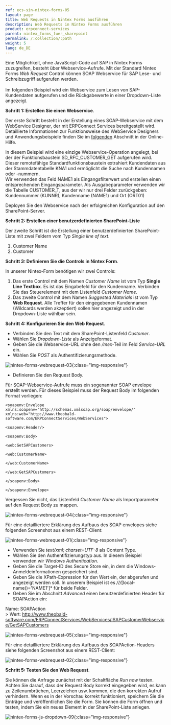 ```yaml
---
ref: ecs-sin-nintex-forms-05
layout: page
title: Web Requests in Nintex Forms ausführen
description: Web Requests in Nintex Forms ausführen
product: erpconnect-services
parent: nintex_forms_fuer_sharepoint
permalink: /:collection/:path
weight: 5
lang: de_DE
---
```


Eine Möglichkeit, ohne JavaScript-Code auf SAP in Nintex Forms zuzugreifen, besteht über Webservice-Aufrufe. Mit der Standard Nintex Forms *Web Request* Control können SOAP Webservice für SAP Lese- und Schreibzugriff aufgerufen werden.<br>   
Im folgenden Beispiel wird ein Webservice zum Lesen von SAP-Kundendaten aufgerufen und die Rückgabewerte in einer Dropdown-Liste angezeigt.

**Schritt 1: Erstellen Sie einen Webservice**.

Der erste Schritt besteht in der Erstellung eines SOAP-Webservice mit dem WebService Designer, der mit ERPConnect Services bereitgestellt wird. Detaillierte Informationen zur Funktionsweise des WebService Designers und Anwendungsbeispiele finden Sie im [folgenden](https://help.theobald-software.com/de/erpconnect-services/ecs-de/webservice-designer) Abschnitt in der Online-Hilfe. <br>

In diesem Beispiel wird eine einzige Webservice-Operation angelegt, bei der der Funktionsbaustein SD_RFC_CUSTOMER_GET aufgerufen wird. Dieser remotefähige Standardfunktionsbaustein extrahiert Kundendaten aus der Stammdatentabelle KNA1 und ermöglicht die Suche nach Kundennamen oder -nummern.    
Wir verwenden das Feld NAME1 als Eingangsfilterwert und erstellen einen entsprechenden Eingangsparameter. 
Als Ausgabeparameter verwenden wir die Tabelle CUSTOMER_T, aus der wir nur drei Felder zurückgeben: Kundennummer (KUNNR), Kundenname (NAME1) und Ort (ORT01)    

Deployen Sie den Webservice nach der erfolgreichen Konfiguration auf den SharePoint-Server.

**Schritt 2: Erstellen einer benutzerdefinierten SharePoint-Liste**

Der zweite Schritt ist die Erstellung einer benutzerdefinierten SharePoint-Liste mit zwei Feldern vom Typ *Single line of text*.  
1. Customer Name
2. Customer

**Schritt 3: Definieren Sie die Controls in Nintex Form**.

In unserer Nintex-Form benötigen wir zwei Controls:

1. Das erste Control mit dem Namen *Customer Name* ist vom Typ **Single Line Textbox**. Es ist das Eingabefeld für den Kundenname. Verbinden Sie das Steuerelement mit dem Listenfeld *Customer Name*. 
2. Das zweite Control mit dem Namen *Suggested Materials* ist vom Typ **Web Request**. Alle Treffer für den eingegebenen Kundennamen (Wildcards werden akzeptiert) sollen hier angezeigt und in der Dropdown-Liste wählbar sein. 

**Schritt 4: Konfigurieren Sie den Web Request**.

- Verbinden Sie den Text mit dem SharePoint-Listenfeld *Customer*.
- Wählen Sie *Dropdown-Liste* als Anzeigeformat. 
- Geben Sie die Webservice-URL ohne den */mex*-Teil im Feld *Service-URL* ein.
- Wählen Sie *POST* als Authentifizierungsmethode. 

![nintex-forms-webrequest-03](/img/content/nintex-forms-webrequest-03.jpg){:class="img-responsive"}

- Definieren Sie den Request Body.

Für SOAP-Webservice-Aufrufe muss ein sogenannter SOAP envelope erstellt werden. Für dieses Beispiel muss der Request Body im folgenden Format vorliegen:

```
<soapenv:Envelope xmlns:soapenv="http://schemas.xmlsoap.org/soap/envelope/" xmlns:web="http://www.theobald-software.com/ERPConnectServices/WebServices">

<soapenv:Header/>

<soapenv:Body>

<web:GetSAPCustomers>

<web:CustomerName> 

</web:CustomerName>

</web:GetSAPCustomers>

</soapenv:Body>

</soapenv:Envelope> 

```

Vergessen Sie nicht, das Listenfeld *Customer Name* als Importparameter auf den Request Body zu mappen. 

![nintex-forms-webrequest-04](/img/content/nintex-forms-webrequest-04.jpg){:class="img-responsive"}


Für eine detailliertere Erklärung des Aufbaus des SOAP envelopes siehe folgenden Screenshot aus einem REST-Client:

![nintex-forms-webrequest-01](/img/content/nintex-forms-webrequest-01.jpg){:class="img-responsive"}

- Verwenden Sie *text/xml; charset=UTF-8* als Content Type.
- Wählen Sie den Authentifizierungstyp aus. In diesem Beispiel verwenden wir *Windows Authentication*.
- Geben Sie die Target-ID des Secure Store ein, in dem die Windows-Anmeldeinformationen gespeichert sind. 
- Geben Sie die XPath-Expression für den Wert ein, der abgerufen und angezeigt werden soll. In unserem Beispiel ist es *///*[local-name()='NAME1']* für beide Felder.
- Geben Sie im Abschnitt *Advanced* einen benutzerdefinierten Header für SOAPAction ein:

Name: SOAPAction <br>> 
Wert: http://www.theobald-software.com/ERPConnectServices/WebServices/ISAPCustomerWebservice/GetSAPCustomers 

![nintex-forms-webrequest-05](/img/content/nintex-forms-webrequest-05.jpg){:class="img-responsive"}

Für eine detailliertere Erklärung des Aufbaus des SOAPAction-Headers siehe folgenden Screenshot aus einem REST-Client:

![nintex-forms-webrequest-02](/img/content/nintex-forms-webrequest-02.jpg){:class="img-responsive"}

**Schritt 5: Testen Sie den Web Request**.

Sie können die Anfrage zunächst mit der Schaltfläche *Run now* testen. Achten Sie darauf, dass der Request Body korrekt eingegeben wird, es kann zu Zeilenumbrüchen, Leerzeichen usw. kommen, die den korrekten Aufruf verhindern.
Wenn es in der Vorschau korrekt funktioniert, speichern Sie die Einträge und veröffentlichen Sie die Form. Sie können die Form öffnen und testen, indem Sie ein neues Element in der SharePoint-Liste anlegen. 


![nintex-forms-js-dropdown-09](/img/content/nintex-forms-webrequest-gif.gif){:class="img-responsive"} 